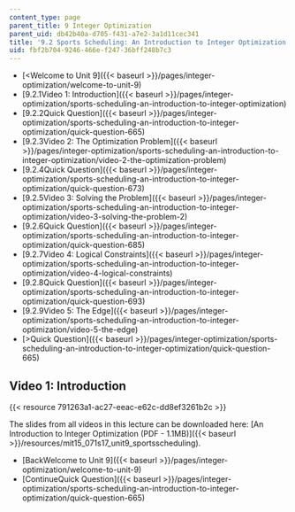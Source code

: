 ```yaml
---
content_type: page
parent_title: 9 Integer Optimization
parent_uid: db42b40a-d705-f431-a7e2-3a1d11cec341
title: '9.2 Sports Scheduling: An Introduction to Integer Optimization '
uid: fbf2b704-9246-466e-f247-36bff248b7c3
---
```


*   [\<Welcome to Unit 9]({{< baseurl >}}/pages/integer-optimization/welcome-to-unit-9)
*   [9.2.1Video 1: Introduction]({{< baseurl >}}/pages/integer-optimization/sports-scheduling-an-introduction-to-integer-optimization)
*   [9.2.2Quick Question]({{< baseurl >}}/pages/integer-optimization/sports-scheduling-an-introduction-to-integer-optimization/quick-question-665)
*   [9.2.3Video 2: The Optimization Problem]({{< baseurl >}}/pages/integer-optimization/sports-scheduling-an-introduction-to-integer-optimization/video-2-the-optimization-problem)
*   [9.2.4Quick Question]({{< baseurl >}}/pages/integer-optimization/sports-scheduling-an-introduction-to-integer-optimization/quick-question-673)
*   [9.2.5Video 3: Solving the Problem]({{< baseurl >}}/pages/integer-optimization/sports-scheduling-an-introduction-to-integer-optimization/video-3-solving-the-problem-2)
*   [9.2.6Quick Question]({{< baseurl >}}/pages/integer-optimization/sports-scheduling-an-introduction-to-integer-optimization/quick-question-685)
*   [9.2.7Video 4: Logical Constraints]({{< baseurl >}}/pages/integer-optimization/sports-scheduling-an-introduction-to-integer-optimization/video-4-logical-constraints)
*   [9.2.8Quick Question]({{< baseurl >}}/pages/integer-optimization/sports-scheduling-an-introduction-to-integer-optimization/quick-question-693)
*   [9.2.9Video 5: The Edge]({{< baseurl >}}/pages/integer-optimization/sports-scheduling-an-introduction-to-integer-optimization/video-5-the-edge)
*   [\>Quick Question]({{< baseurl >}}/pages/integer-optimization/sports-scheduling-an-introduction-to-integer-optimization/quick-question-665)

Video 1: Introduction
---------------------

{{< resource 791263a1-ac27-eeac-e62c-dd8ef3261b2c >}}

The slides from all videos in this lecture can be downloaded here: [An Introduction to Integer Optimization (PDF - 1.1MB)]({{< baseurl >}}/resources/mit15_071s17_unit9_sportsscheduling).

*   [BackWelcome to Unit 9]({{< baseurl >}}/pages/integer-optimization/welcome-to-unit-9)
*   [ContinueQuick Question]({{< baseurl >}}/pages/integer-optimization/sports-scheduling-an-introduction-to-integer-optimization/quick-question-665)